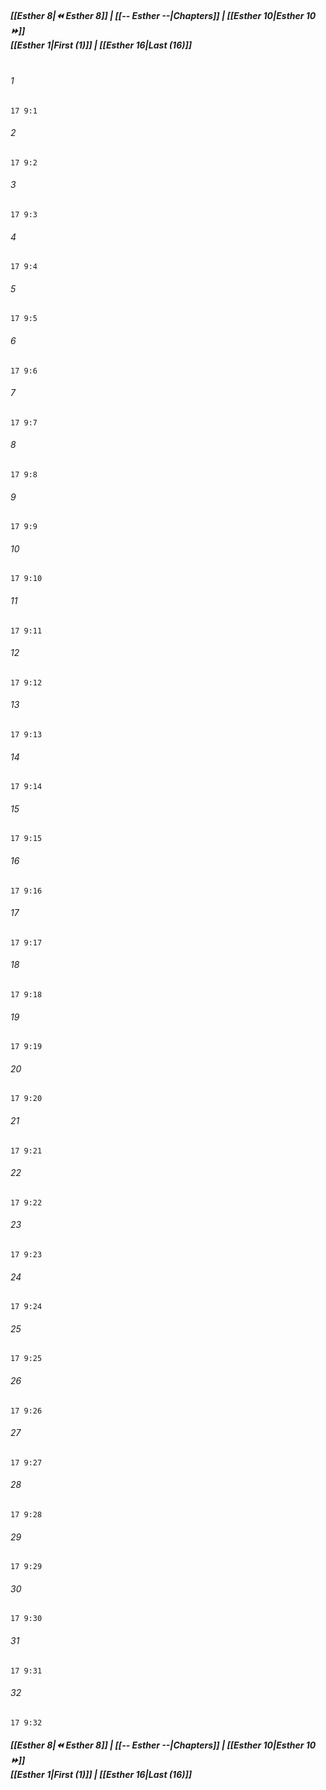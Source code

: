 
##### **[[Esther 8|⏪ Esther 8]] | [[-- Esther --|Chapters]] | [[Esther 10|Esther 10 ⏩]]**<br>**[[Esther 1|First (1)]] | [[Esther 16|Last (16)]]**<br><br>

###### 1
``` verse
17 9:1
```
###### 2
``` verse
17 9:2
```
###### 3
``` verse
17 9:3
```
###### 4
``` verse
17 9:4
```
###### 5
``` verse
17 9:5
```
###### 6
``` verse
17 9:6
```
###### 7
``` verse
17 9:7
```
###### 8
``` verse
17 9:8
```
###### 9
``` verse
17 9:9
```
###### 10
``` verse
17 9:10
```
###### 11
``` verse
17 9:11
```
###### 12
``` verse
17 9:12
```
###### 13
``` verse
17 9:13
```
###### 14
``` verse
17 9:14
```
###### 15
``` verse
17 9:15
```
###### 16
``` verse
17 9:16
```
###### 17
``` verse
17 9:17
```
###### 18
``` verse
17 9:18
```
###### 19
``` verse
17 9:19
```
###### 20
``` verse
17 9:20
```
###### 21
``` verse
17 9:21
```
###### 22
``` verse
17 9:22
```
###### 23
``` verse
17 9:23
```
###### 24
``` verse
17 9:24
```
###### 25
``` verse
17 9:25
```
###### 26
``` verse
17 9:26
```
###### 27
``` verse
17 9:27
```
###### 28
``` verse
17 9:28
```
###### 29
``` verse
17 9:29
```
###### 30
``` verse
17 9:30
```
###### 31
``` verse
17 9:31
```
###### 32
``` verse
17 9:32
```

##### **[[Esther 8|⏪ Esther 8]] | [[-- Esther --|Chapters]] | [[Esther 10|Esther 10 ⏩]]**<br>**[[Esther 1|First (1)]] | [[Esther 16|Last (16)]]**
